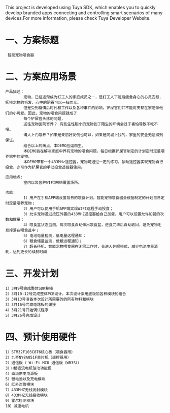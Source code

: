 This project is developed using Tuya SDK, which enables you to quickly develop branded apps connecting and controlling smart scenarios of many devices.For more information, please check Tuya Developer Website.

一、方案标题
==
     智能宠物喂食器

二、方案应用场景
==

    产品描述： 
            宠物，已经逐渐成为打工人的家庭成员之一，是打工人下班后疲惫身心的心灵安慰，抚摸宠物的毛发，心中的阴霾可以一扫而光。
            但是受到疫情后时代和工作以及各种事件的影响，铲屎官们并不能每天都在家陪伴他们的小可爱。因此，宠物的喂食问题就成了
            每个铲屎官头疼的问题，
            送往宠物医院寄养？ 有些生性胆小的宠物到了陌生的环境会过于害怕导致不吃不喝。
            请人上门喂养？如果是亲朋好友倒也可以，如果是同城上找的，家里的安全无法得到保证。
            结合以上的痛点，本DEMO应运而生。
            本DEMO旨在解决家庭中养有宠物的喂食问题，每日根据铲屎官制定的计划定时定量喂养家中的宠物。
            本DEMO带有一个433MHz遥控器，宠物可通过一定的练习，按动遥控器实现宠物自行投食，亦可作为铲屎官的手动投食遥控器使用。
          
    应用地点:  
            室内以及各种WIFI网络覆盖场所。
          
    功能: 
            1）用户在手机APP端设置每日的喂食计划，智能宠物喂食器会根据制定的计划每日定时定量喂养宠物；
            2）用户可以使用手机APP端实现WIFI远程手动投食；
            3）允许宠物通过按压外置的433MHZ遥控器给自己加餐，用户可以设置允许加餐的次数和数量；
            4）喂食盆状态监测，每次喂食自动伸出喂食盆，进食完毕后自动收回，避免宠物毛发掉落在喂食盆中；
            5）电池电量检测，低电量远程通知；
            6）粮食储量监测，低粮远程通知；
            7）超长待机，智能宠物喂食器在无需工作时，会进入休眠模式，减少电池电量消耗，达到更长的续航时间

三、开发计划
==
    1）3月9号完成整体SDK移植
    2）3月10-12号完成整体PCB设计，本次设计采用底板加各种模块的组合
    3）3月13号准备本次设计所需要的的所有物料和模块
    3）3月16号完成电路板的焊接
    4）3月21号开始调试程序
    5）3月26号完成设计

四、预计使用硬件
==
    1）STM32F103C8T6核心板（喂食器用）
    2）九齐NY8A051F单片机（遥控器用）
    2）通信板（ Wi-Fi MCU 通信板（WB3S））
    3）H桥直流电机驱动功能板
    4）直流供电电源板
    5）锂电池以及充电模块
    6）红外对管模块
    7）433MHZ无线发射模块
    8）433MHZ无线接收模块
    9）霍尔检测模块
    10）减速电机
